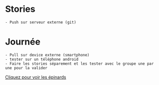 # Stories

	- Push sur serveur externe (git)

# Journée


	- Pull sur device externe (smartphone) 
	- tester sur un téléphone android
	- Faire les stories séparement et les tester avec le groupe une par une pour la valider



[Cliquez pour voir les épinards](http://3.bp.blogspot.com/-m3iXaQr-hSQ/Vgv4skBHNNI/AAAAAAAAIcY/rgVP20pWegI/s1600/recette-epinards-facile-rapide.jpg)